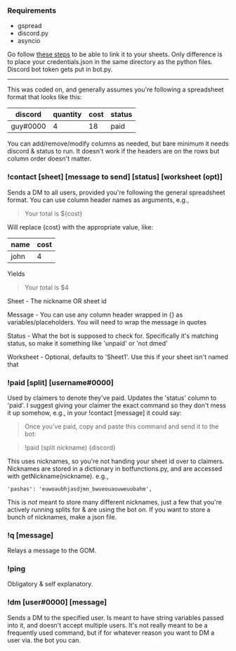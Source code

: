 ### Requirements

* gspread
* discord.py
* asyncio

Go follow [these steps](https://docs.gspread.org/en/v5.7.2/oauth2.html#service-account) to be able to link it to your sheets. Only difference is to place your credentials.json in the same directory as the python files. Discord bot token gets put in bot.py.

---

This was coded on, and generally assumes you're following a spreadsheet format that looks like this:

| discord | quantity | cost | status |
|---------|----------|------|--------|
|guy#0000 |         4|    18|paid    |

You can add/remove/modify columns as needed, but bare minimum it needs discord & status to run. It doesn't work if the headers are on the rows but column order doesn't matter.


### !contact [sheet] [message to send] [status] [worksheet (opt)]

Sends a DM to all users, provided you're following the general spreadsheet format. You can use column header names as arguments, e.g.,

> Your total is ${cost}

Will replace {cost} with the appropriate value, like:

| name | cost |
|------|------|
| john | 4    |

Yields

> Your total is $4

Sheet - The nickname OR sheet id

Message - You can use any column header wrapped in {} as variables/placeholders. You will need to wrap the message in quotes

Status - What the bot is supposed to check for. Specifically it's matching status, so make it something like 'unpaid' or 'not dmed'

Worksheet - Optional, defaults to 'Sheet1'. Use this if your sheet isn't named that

### !paid [split] [username#0000]

Used by claimers to denote they've paid. Updates the 'status' column to 'paid'. I suggest giving your claimer the exact command so they don't mess it up somehow, e.g., in your !contact [message] it could say:

> Once you've paid, copy and paste this command and send it to the bot:

> !paid (split nickname) {discord}

This uses nicknames, so you're not handing your sheet id over to claimers. Nicknames are stored in a dictionary in botfunctions.py, and are accessed with getNickname(nickname). e.g.,

```'pashas': 'euwoaubhjasdjmn_bwueouaouweuobahm',```

This is *not* meant to store many different nicknames, just a few that you're actively running splits for & are using the bot on. If you want to store a bunch of nicknames, make a json file.

### !q [message]

Relays a message to the GOM. 

### !ping

Obligatory & self explanatory.

### !dm [user#0000] [message]

Sends a DM to the specified user. Is meant to have string variables passed into it, and doesn't accept multiple users. It's not really meant to be a frequently used command, but if for whatever reason you want to DM a user via. the bot you can.